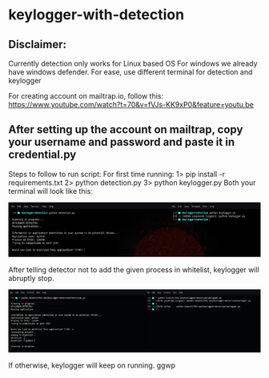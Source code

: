 # keylogger-with-detection
## Disclaimer:

Currently detection only works for Linux based OS
For windows we already have windows defender. 
For ease, use different terminal for detection and keylogger


For creating account on mailtrap.io, follow this: https://www.youtube.com/watch?t=70&v=fVJs-KK9xP0&feature=youtu.be

## After setting up the account on mailtrap, copy your username and password and paste it in credential.py

Steps to follow to run script:
For first time running:
	1> pip install -r requirements.txt
2> python detection.py
3> python keylogger.py
Both your terminal will look like this:
  
![picture 1](/img/Picture1.png?raw=true)

After telling detector not to add the given process in whitelist, keylogger will abruptly stop.
 
  
![picture 2](/img/Picture2.png?raw=true)

 
If otherwise, keylogger will keep on running. ggwp
